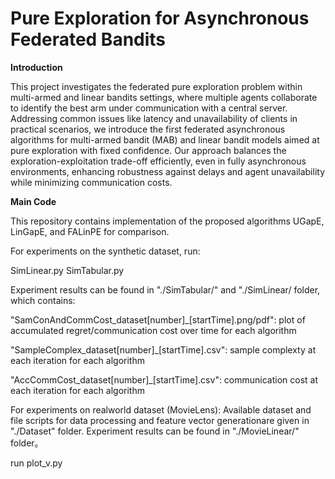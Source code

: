 # Pure Exploration for Asynchronous Federated Bandits

**Introduction**

This project investigates the federated pure exploration problem within multi-armed and linear bandits settings, where multiple agents collaborate to identify the best arm under communication with a central server. Addressing common issues like latency and unavailability of clients in practical scenarios, we introduce the first federated asynchronous algorithms for multi-armed bandit (MAB) and linear bandit models aimed at pure exploration with fixed confidence. Our approach balances the exploration-exploitation trade-off efficiently, even in fully asynchronous environments, enhancing robustness against delays and agent unavailability while minimizing communication costs.


**Main Code**

This repository contains implementation of the proposed algorithms UGapE, LinGapE, and FALinPE for comparison. 

For experiments on the synthetic dataset, run: 

SimLinear.py 
SimTabular.py

Experiment results can be found in "./SimTabular/" and "./SimLinear/ folder, which contains: 

"SamConAndCommCost_dataset[number]_[startTime].png/pdf": plot of accumulated regret/communication cost over time for each algorithm 

"SampleComplex_dataset[number]_[startTime].csv": sample complexty at each iteration for each algorithm

"AccCommCost_dataset[number]_[startTime].csv": communication cost at each iteration for each algorithm


For experiments on realworld dataset (MovieLens): 
Available dataset and file scripts for data processing and feature vector generationare given in "./Dataset" folder.
Experiment results can be found in "./MovieLinear/" folder。

run plot_v.py
